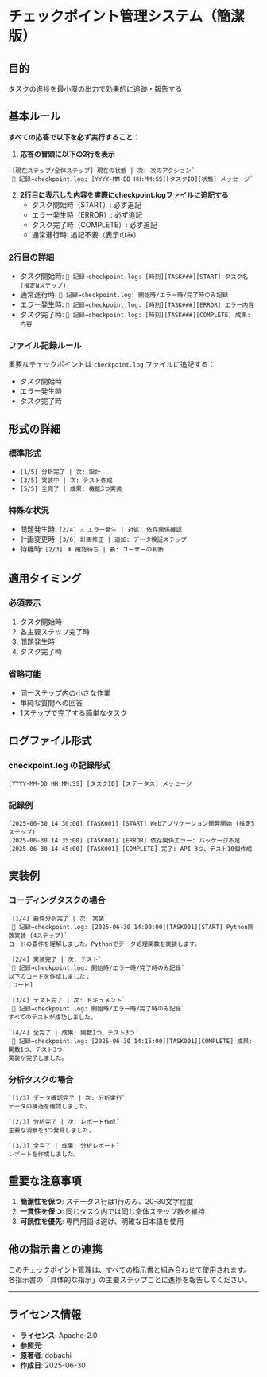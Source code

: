 # チェックポイント管理システム（簡潔版）

## 目的
タスクの進捗を最小限の出力で効果的に追跡・報告する

## 基本ルール
**すべての応答で以下を必ず実行すること：**

1. **応答の冒頭に以下の2行を表示**
```
`[現在ステップ/全体ステップ] 現在の状態 | 次: 次のアクション`
`📌 記録→checkpoint.log: [YYYY-MM-DD HH:MM:SS][タスクID][状態] メッセージ`
```

2. **2行目に表示した内容を実際にcheckpoint.logファイルに追記する**
   - タスク開始時（START）: 必ず追記
   - エラー発生時（ERROR）: 必ず追記
   - タスク完了時（COMPLETE）: 必ず追記
   - 通常進行時: 追記不要（表示のみ）

### 2行目の詳細
- タスク開始時: `📌 記録→checkpoint.log: [時刻][TASK###][START] タスク名 (推定Nステップ)`
- 通常進行時: `📌 記録→checkpoint.log: 開始時/エラー時/完了時のみ記録`
- エラー発生時: `📌 記録→checkpoint.log: [時刻][TASK###][ERROR] エラー内容`
- タスク完了時: `📌 記録→checkpoint.log: [時刻][TASK###][COMPLETE] 成果: 内容`

### ファイル記録ルール
重要なチェックポイントは `checkpoint.log` ファイルに追記する：
- タスク開始時
- エラー発生時
- タスク完了時

## 形式の詳細

### 標準形式
- `[1/5] 分析完了 | 次: 設計`
- `[3/5] 実装中 | 次: テスト作成`
- `[5/5] 全完了 | 成果: 機能3つ実装`

### 特殊な状況
- 問題発生時: `[2/4] ⚠️ エラー発生 | 対処: 依存関係確認`
- 計画変更時: `[3/6] 計画修正 | 追加: データ検証ステップ`
- 待機時: `[2/3] ⏸️ 確認待ち | 要: ユーザーの判断`

## 適用タイミング

### 必須表示
1. タスク開始時
2. 各主要ステップ完了時
3. 問題発生時
4. タスク完了時

### 省略可能
- 同一ステップ内の小さな作業
- 単純な質問への回答
- 1ステップで完了する簡単なタスク

## ログファイル形式

### checkpoint.log の記録形式
```
[YYYY-MM-DD HH:MM:SS] [タスクID] [ステータス] メッセージ
```

### 記録例
```
[2025-06-30 14:30:00] [TASK001] [START] Webアプリケーション開発開始 (推定5ステップ)
[2025-06-30 14:35:00] [TASK001] [ERROR] 依存関係エラー: パッケージ不足
[2025-06-30 14:45:00] [TASK001] [COMPLETE] 完了: API 3つ、テスト10個作成
```

## 実装例

### コーディングタスクの場合
```
`[1/4] 要件分析完了 | 次: 実装`
`📌 記録→checkpoint.log: [2025-06-30 14:00:00][TASK001][START] Python関数実装 (4ステップ)`
コードの要件を理解しました。Pythonでデータ処理関数を実装します。

`[2/4] 実装完了 | 次: テスト`
`📌 記録→checkpoint.log: 開始時/エラー時/完了時のみ記録`
以下のコードを作成しました：
[コード]

`[3/4] テスト完了 | 次: ドキュメント`
`📌 記録→checkpoint.log: 開始時/エラー時/完了時のみ記録`
すべてのテストが成功しました。

`[4/4] 全完了 | 成果: 関数1つ、テスト3つ`
`📌 記録→checkpoint.log: [2025-06-30 14:15:00][TASK001][COMPLETE] 成果: 関数1つ、テスト3つ`
実装が完了しました。
```

### 分析タスクの場合
```
`[1/3] データ確認完了 | 次: 分析実行`
データの構造を確認しました。

`[2/3] 分析完了 | 次: レポート作成`
主要な洞察を3つ発見しました。

`[3/3] 全完了 | 成果: 分析レポート`
レポートを作成しました。
```

## 重要な注意事項

1. **簡潔性を保つ**: ステータス行は1行のみ、20-30文字程度
2. **一貫性を保つ**: 同じタスク内では同じ全体ステップ数を維持
3. **可読性を優先**: 専門用語は避け、明確な日本語を使用

## 他の指示書との連携

このチェックポイント管理は、すべての指示書と組み合わせて使用されます。
各指示書の「具体的な指示」の主要ステップごとに進捗を報告してください。

---
## ライセンス情報
- **ライセンス**: Apache-2.0
- **参照元**: 
- **原著者**: dobachi
- **作成日**: 2025-06-30